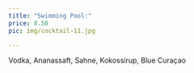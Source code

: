 ```yaml
---
title: "Swimming Pool:"
price: 8.50
pic: img/cocktail-11.jpg

---
```


Vodka, Ananassaft, Sahne, Kokossirup, Blue Curaçao
